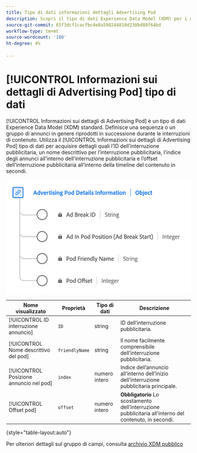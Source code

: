 ```yaml
---
title: Tipo di dati informazioni dettagli Advertising Pod
description: Scopri il tipo di dati Experience Data Model (XDM) per i dettagli dei pod di Advertising.
source-git-commit: 65f3dcf1cacfbc4e8a598244810d238bd88f64bd
workflow-type: tm+mt
source-wordcount: '180'
ht-degree: 4%

---
```


# [!UICONTROL Informazioni sui dettagli di Advertising Pod] tipo di dati

[!UICONTROL Informazioni sui dettagli di Advertising Pod] è un tipo di dati Experience Data Model (XDM) standard. Definisce una sequenza o un gruppo di annunci in genere riprodotti in successione durante le interruzioni di contenuto. Utilizza il [!UICONTROL Informazioni sui dettagli di Advertising Pod] tipo di dati per acquisire dettagli quali l’ID dell’interruzione pubblicitaria, un nome descrittivo per l’interruzione pubblicitaria, l’indice degli annunci all’interno dell’interruzione pubblicitaria e l’offset dell’interruzione pubblicitaria all’interno della timeline del contenuto in secondi.

![Diagramma del tipo di dati Dettagli contenitore pubblicitario.](../images/data-types/advertising-pod-details-information.png)

| Nome visualizzato | Proprietà | Tipo di dati | Descrizione |
|----------------------------|------------------------|-----------|-------------------------------------------------------|
| [!UICONTROL ID interruzione annuncio] | `ID` | string | ID dell’interruzione pubblicitaria. |
| [!UICONTROL Nome descrittivo del pod] | `friendlyName` | string | Il nome facilmente comprensibile dell’interruzione pubblicitaria. |
| [!UICONTROL Posizione annuncio nel pod] | `index` | numero intero | Indice dell’annuncio all’interno dell’inizio dell’interruzione pubblicitaria principale. |
| [!UICONTROL Offset pod] | `offset` | numero intero | **Obbligatorio** Lo scostamento dell’interruzione pubblicitaria all’interno del contenuto, in secondi. |

{style="table-layout:auto"}

Per ulteriori dettagli sul gruppo di campi, consulta [archivio XDM pubblico](https://github.com/adobe/xdm/blob/master/components/datatypes/advertisingpoddetails.schema.json)
